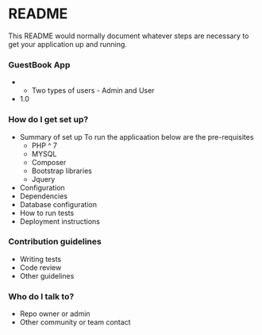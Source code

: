 # README #

This README would normally document whatever steps are necessary to get your application up and running.

### GuestBook App ###

* * Two types of users - Admin and User
* 1.0

### How do I get set up? ###

* Summary of set up
  To run the applicaation below are the pre-requisites 
	* PHP ^ 7
	* MYSQL
	* Composer
	* Bootstrap libraries
	* Jquery
* Configuration
* Dependencies
* Database configuration
* How to run tests
* Deployment instructions

### Contribution guidelines ###

* Writing tests
* Code review
* Other guidelines

### Who do I talk to? ###

* Repo owner or admin
* Other community or team contact
